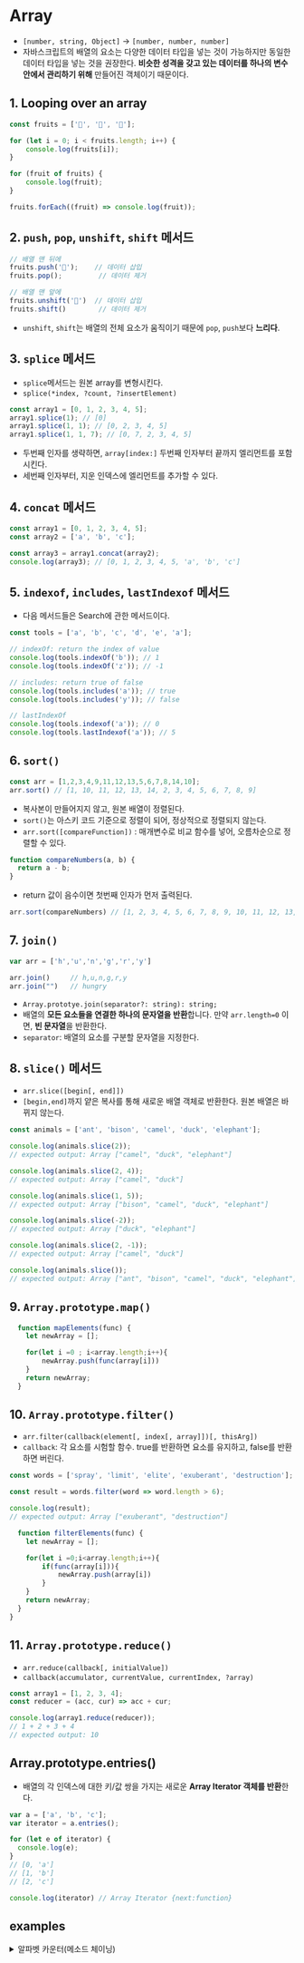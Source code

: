 # Array

-   `[number, string, Object]` → `[number, number, number]`
-   자바스크립트의 배열의 요소는 다양한 데이터 타입을 넣는 것이 가능하지만 동일한 데이터 타입을 넣는 것을 권장한다. **비슷한 성격을 갖고 있는 데이터를 하나의 변수 안에서 관리하기 위해** 만들어진 객체이기 때문이다.

## 1. Looping over an array

```js
const fruits = ['🍒', '🥭', '🍍'];

for (let i = 0; i < fruits.length; i++) {
    console.log(fruits[i]);
}

for (fruit of fruits) {
    console.log(fruit);
}

fruits.forEach((fruit) => console.log(fruit));
```

## 2. `push`, `pop`, `unshift`, `shift` 메서드

```js
// 배열 맨 뒤에
fruits.push('🥝');    // 데이터 삽입
fruits.pop();         // 데이터 제거

// 배열 맨 앞에 
fruits.unshift('🥝')  // 데이터 삽입
fruits.shift()        // 데이터 제거
```

-   `unshift`, `shift`는 배열의 전체 요소가 움직이기 때문에 `pop`, `push`보다 **느리다**.

## 3. `splice` 메서드

- `splice`메서드는 원본 array를 변형시킨다.
- `splice(*index, ?count, ?insertElement)`

```js
const array1 = [0, 1, 2, 3, 4, 5];
array1.splice(1); // [0]
array1.splice(1, 1); // [0, 2, 3, 4, 5]
array1.splice(1, 1, 7); // [0, 7, 2, 3, 4, 5]
```
- 두번째 인자를 생략하면, `array[index:]` 두번째 인자부터 끝까지 엘리먼트를 포함시킨다.
- 세번째 인자부터, 지운 인덱스에 엘리먼트를 추가할 수 있다.

## 4. `concat` 메서드

```js
const array1 = [0, 1, 2, 3, 4, 5];
const array2 = ['a', 'b', 'c'];

const array3 = array1.concat(array2);
console.log(array3); // [0, 1, 2, 3, 4, 5, 'a', 'b', 'c']
```

## 5. `indexof`, `includes`, `lastIndexof` 메서드

- 다음 메서드들은 Search에 관한 메서드이다.

```js
const tools = ['a', 'b', 'c', 'd', 'e', 'a'];

// indexOf: return the index of value
console.log(tools.indexOf('b')); // 1
console.log(tools.indexOf('z')); // -1

// includes: return true of false
console.log(tools.includes('a')); // true
console.log(tools.includes('y')); // false

// lastIndexOf
console.log(tools.indexof('a')); // 0
console.log(tools.lastIndexof('a')); // 5
```

## 6. `sort()`

```js
const arr = [1,2,3,4,9,11,12,13,5,6,7,8,14,10];
arr.sort() // [1, 10, 11, 12, 13, 14, 2, 3, 4, 5, 6, 7, 8, 9]
```
- 복사본이 만들어지지 않고, 원본 배열이 정렬된다.
- `sort()`는 아스키 코드 기준으로 정렬이 되어, 정상적으로 정렬되지 않는다.
- `arr.sort([compareFunction])` : 매개변수로 비교 함수를 넣어,  오름차순으로 정렬할 수 있다.

```js
function compareNumbers(a, b) {
  return a - b;
}
```
- return 값이 음수이면 첫번째 인자가 먼저 출력된다. 

```js
arr.sort(compareNumbers) // [1, 2, 3, 4, 5, 6, 7, 8, 9, 10, 11, 12, 13, 14]
```

## 7. `join()`

```js
var arr = ['h','u','n','g','r','y']

arr.join()     // h,u,n,g,r,y
arr.join("")   // hungry
```

- `Array.prototye.join(separator?: string): string;`
- 배열의 **모든 요소들을 연결한 하나의 문자열을 반환**합니다. 만약 `arr.length=0` 이면, **빈 문자열**을 반환한다.
- `separator`: 배열의 요소를 구분할 문자열을 지정한다. 


## 8. `slice()` 메서드
- `arr.slice([begin[, end]])`
- `[begin,end]`까지 얕은 복사를 통해 새로운 배열 객체로 반환한다. 원본 배열은 바뀌지 않는다.

```js
const animals = ['ant', 'bison', 'camel', 'duck', 'elephant'];

console.log(animals.slice(2));
// expected output: Array ["camel", "duck", "elephant"]

console.log(animals.slice(2, 4));
// expected output: Array ["camel", "duck"]

console.log(animals.slice(1, 5));
// expected output: Array ["bison", "camel", "duck", "elephant"]

console.log(animals.slice(-2));
// expected output: Array ["duck", "elephant"]

console.log(animals.slice(2, -1));
// expected output: Array ["camel", "duck"]

console.log(animals.slice());
// expected output: Array ["ant", "bison", "camel", "duck", "elephant"]
```

## 9. `Array.prototype.map()`

```js
  function mapElements(func) {
    let newArray = [];

    for(let i =0 ; i<array.length;i++){
        newArray.push(func(array[i]))
    }
    return newArray;
  }
```

## 10. `Array.prototype.filter()`

- `arr.filter(callback(element[, index[, array]])[, thisArg])`
- `callback`: 각 요소를 시험할 함수. true를 반환하면 요소를 유지하고, false를 반환하면 버린다.

```js
const words = ['spray', 'limit', 'elite', 'exuberant', 'destruction'];

const result = words.filter(word => word.length > 6);

console.log(result);
// expected output: Array ["exuberant", "destruction"]
```

```js
  function filterElements(func) {
    let newArray = [];

    for(let i =0;i<array.length;i++){
        if(func(array[i])){
            newArray.push(array[i])
        }
    }
    return newArray;
  }
}
```

## 11. `Array.prototype.reduce()`
- `arr.reduce(callback[, initialValue])`
- `callback(accumulator, currentValue, currentIndex, ?array)`

```js
const array1 = [1, 2, 3, 4];
const reducer = (acc, cur) => acc + cur;

console.log(array1.reduce(reducer));
// 1 + 2 + 3 + 4
// expected output: 10
```

## Array.prototype.entries()

- 배열의 각 인덱스에 대한 키/값 쌍을 가지는 새로운 **Array Iterator 객체를 반환**한다.

```js
var a = ['a', 'b', 'c'];
var iterator = a.entries();

for (let e of iterator) {
  console.log(e);
}
// [0, 'a']
// [1, 'b']
// [2, 'c']

console.log(iterator) // Array Iterator {next:function}
```


## examples

<details>
  <summary>알파벳 카운터(메소드 체이닝)</summary>

```js
const AlphabetCounter = {
  sentence: '',
  alphabetMap: {},

  setSentence: function (sentence) {
    this.sentence = sentence;
    return this;
  },

  buildAlphabetMap: function () {
    this.alphabetMap = this.sentence
      .trim()
      .toLowerCase()
      .split('')
      .filter((c) => c >= 'a' && c <= 'z')
      .reduce((map, char) => {
        if (!map[char]) map[char] = 0;
        map[char]++;
        return map;
      }, {});
    return this;
  },

  buildResult: function () {
    const resultString = Object.entries(this.alphabetMap)
      .reduce((acc, [alphabet, freq]) => `${acc} [${alphabet}: ${freq}]`, '')
      .trim();
    return `결과는 : ${resultString} 입니다.`;
  },
};

export default AlphabetCounter;
```
</details>